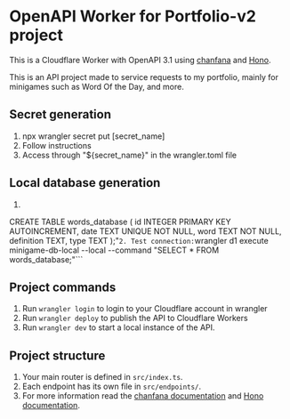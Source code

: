 # OpenAPI Worker for Portfolio-v2 project

This is a Cloudflare Worker with OpenAPI 3.1 using [chanfana](https://github.com/cloudflare/chanfana) and [Hono](https://github.com/honojs/hono).

This is an API project made to service requests to my portfolio, mainly for minigames such as Word Of the Day, and more.

## Secret generation

1. npx wrangler secret put [secret_name]
2. Follow instructions
3. Access through "${secret_name}" in the wrangler.toml file

## Local database generation

1. ```wrangler d1 execute minigame-db-local --local --command "
CREATE TABLE words_database (
    id INTEGER PRIMARY KEY AUTOINCREMENT,
    date TEXT UNIQUE NOT NULL,
    word TEXT NOT NULL,
    definition TEXT,
    type TEXT
);"```
2. Test connection: ```wrangler d1 execute minigame-db-local --local --command "SELECT * FROM words_database;"```

## Project commands

1. Run `wrangler login` to login to your Cloudflare account in wrangler
2. Run `wrangler deploy` to publish the API to Cloudflare Workers
3. Run `wrangler dev` to start a local instance of the API.

## Project structure

1. Your main router is defined in `src/index.ts`.
2. Each endpoint has its own file in `src/endpoints/`.
3. For more information read the [chanfana documentation](https://chanfana.pages.dev/) and [Hono documentation](https://hono.dev/docs).